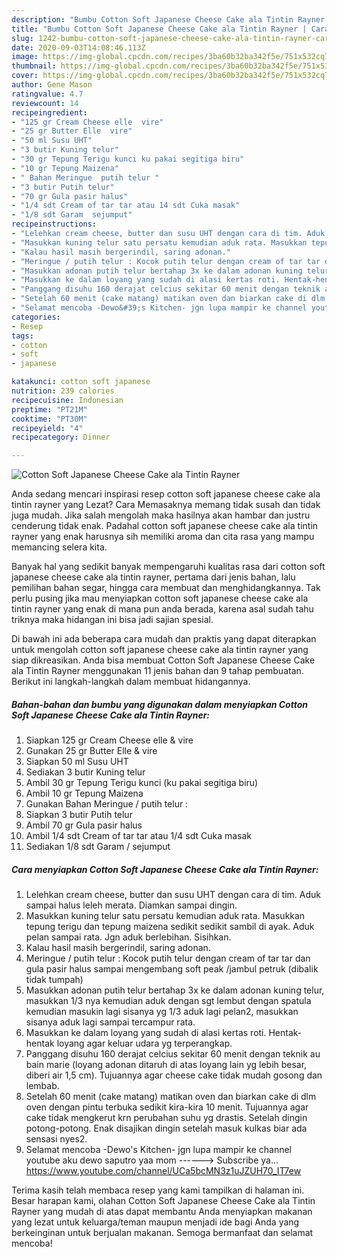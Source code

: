 ```yaml
---
description: "Bumbu Cotton Soft Japanese Cheese Cake ala Tintin Rayner | Cara Bikin Cotton Soft Japanese Cheese Cake ala Tintin Rayner Yang Enak dan Simpel"
title: "Bumbu Cotton Soft Japanese Cheese Cake ala Tintin Rayner | Cara Bikin Cotton Soft Japanese Cheese Cake ala Tintin Rayner Yang Enak dan Simpel"
slug: 1242-bumbu-cotton-soft-japanese-cheese-cake-ala-tintin-rayner-cara-bikin-cotton-soft-japanese-cheese-cake-ala-tintin-rayner-yang-enak-dan-simpel
date: 2020-09-03T14:08:46.113Z
image: https://img-global.cpcdn.com/recipes/3ba60b32ba342f5e/751x532cq70/cotton-soft-japanese-cheese-cake-ala-tintin-rayner-foto-resep-utama.jpg
thumbnail: https://img-global.cpcdn.com/recipes/3ba60b32ba342f5e/751x532cq70/cotton-soft-japanese-cheese-cake-ala-tintin-rayner-foto-resep-utama.jpg
cover: https://img-global.cpcdn.com/recipes/3ba60b32ba342f5e/751x532cq70/cotton-soft-japanese-cheese-cake-ala-tintin-rayner-foto-resep-utama.jpg
author: Gene Mason
ratingvalue: 4.7
reviewcount: 14
recipeingredient:
- "125 gr Cream Cheese elle  vire"
- "25 gr Butter Elle  vire"
- "50 ml Susu UHT"
- "3 butir Kuning telur"
- "30 gr Tepung Terigu kunci ku pakai segitiga biru"
- "10 gr Tepung Maizena"
- " Bahan Meringue  putih telur "
- "3 butir Putih telur"
- "70 gr Gula pasir halus"
- "1/4 sdt Cream of tar tar atau 14 sdt Cuka masak"
- "1/8 sdt Garam  sejumput"
recipeinstructions:
- "Lelehkan cream cheese, butter dan susu UHT dengan cara di tim. Aduk sampai halus leleh merata. Diamkan sampai dingin."
- "Masukkan kuning telur satu persatu kemudian aduk rata. Masukkan tepung terigu dan tepung maizena sedikit sedikit sambil di ayak. Aduk pelan sampai rata. Jgn aduk berlebihan. Sisihkan."
- "Kalau hasil masih bergerindil, saring adonan."
- "Meringue / putih telur : Kocok putih telur dengan cream of tar tar dan gula pasir halus sampai mengembang soft peak /jambul petruk (dibalik tidak tumpah)"
- "Masukkan adonan putih telur bertahap 3x ke dalam adonan kuning telur, masukkan 1/3 nya kemudian aduk dengan sgt lembut dengan spatula kemudian masukin lagi sisanya yg 1/3 aduk lagi pelan2, masukkan sisanya aduk lagi sampai tercampur rata."
- "Masukkan ke dalam loyang yang sudah di alasi kertas roti. Hentak-hentak loyang agar keluar udara yg terperangkap."
- "Panggang disuhu 160 derajat celcius sekitar 60 menit dengan teknik au bain marie (loyang adonan ditaruh di atas loyang lain yg lebih besar, diberi air 1,5 cm). Tujuannya agar cheese cake tidak mudah gosong dan lembab."
- "Setelah 60 menit (cake matang) matikan oven dan biarkan cake di dlm oven dengan pintu terbuka sedikit kira-kira 10 menit. Tujuannya agar cake tidak mengkerut krn perubahan suhu yg drastis. Setelah dingin potong-potong. Enak disajikan dingin setelah masuk kulkas biar ada sensasi nyes2."
- "Selamat mencoba -Dewo&#39;s Kitchen- jgn lupa mampir ke channel youtube aku dewo saputro yaa mom ------&gt; Subscribe ya... https://www.youtube.com/channel/UCa5bcMN3z1uJZUH70_IT7ew"
categories:
- Resep
tags:
- cotton
- soft
- japanese

katakunci: cotton soft japanese 
nutrition: 239 calories
recipecuisine: Indonesian
preptime: "PT21M"
cooktime: "PT30M"
recipeyield: "4"
recipecategory: Dinner

---
```



![Cotton Soft Japanese Cheese Cake ala Tintin Rayner](https://img-global.cpcdn.com/recipes/3ba60b32ba342f5e/751x532cq70/cotton-soft-japanese-cheese-cake-ala-tintin-rayner-foto-resep-utama.jpg)

Anda sedang mencari inspirasi resep cotton soft japanese cheese cake ala tintin rayner yang Lezat? Cara Memasaknya memang tidak susah dan tidak juga mudah. Jika salah mengolah maka hasilnya akan hambar dan justru cenderung tidak enak. Padahal cotton soft japanese cheese cake ala tintin rayner yang enak harusnya sih memiliki aroma dan cita rasa yang mampu memancing selera kita.

Banyak hal yang sedikit banyak mempengaruhi kualitas rasa dari cotton soft japanese cheese cake ala tintin rayner, pertama dari jenis bahan, lalu pemilihan bahan segar, hingga cara membuat dan menghidangkannya. Tak perlu pusing jika mau menyiapkan cotton soft japanese cheese cake ala tintin rayner yang enak di mana pun anda berada, karena asal sudah tahu triknya maka hidangan ini bisa jadi sajian spesial.




Di bawah ini ada beberapa cara mudah dan praktis yang dapat diterapkan untuk mengolah cotton soft japanese cheese cake ala tintin rayner yang siap dikreasikan. Anda bisa membuat Cotton Soft Japanese Cheese Cake ala Tintin Rayner menggunakan 11 jenis bahan dan 9 tahap pembuatan. Berikut ini langkah-langkah dalam membuat hidangannya.

<!--inarticleads1-->

##### Bahan-bahan dan bumbu yang digunakan dalam menyiapkan Cotton Soft Japanese Cheese Cake ala Tintin Rayner:

1. Siapkan 125 gr Cream Cheese elle &amp; vire
1. Gunakan 25 gr Butter Elle &amp; vire
1. Siapkan 50 ml Susu UHT
1. Sediakan 3 butir Kuning telur
1. Ambil 30 gr Tepung Terigu kunci (ku pakai segitiga biru)
1. Ambil 10 gr Tepung Maizena
1. Gunakan  Bahan Meringue / putih telur :
1. Siapkan 3 butir Putih telur
1. Ambil 70 gr Gula pasir halus
1. Ambil 1/4 sdt Cream of tar tar atau 1/4 sdt Cuka masak
1. Sediakan 1/8 sdt Garam / sejumput




<!--inarticleads2-->

##### Cara menyiapkan Cotton Soft Japanese Cheese Cake ala Tintin Rayner:

1. Lelehkan cream cheese, butter dan susu UHT dengan cara di tim. Aduk sampai halus leleh merata. Diamkan sampai dingin.
1. Masukkan kuning telur satu persatu kemudian aduk rata. Masukkan tepung terigu dan tepung maizena sedikit sedikit sambil di ayak. Aduk pelan sampai rata. Jgn aduk berlebihan. Sisihkan.
1. Kalau hasil masih bergerindil, saring adonan.
1. Meringue / putih telur : Kocok putih telur dengan cream of tar tar dan gula pasir halus sampai mengembang soft peak /jambul petruk (dibalik tidak tumpah)
1. Masukkan adonan putih telur bertahap 3x ke dalam adonan kuning telur, masukkan 1/3 nya kemudian aduk dengan sgt lembut dengan spatula kemudian masukin lagi sisanya yg 1/3 aduk lagi pelan2, masukkan sisanya aduk lagi sampai tercampur rata.
1. Masukkan ke dalam loyang yang sudah di alasi kertas roti. Hentak-hentak loyang agar keluar udara yg terperangkap.
1. Panggang disuhu 160 derajat celcius sekitar 60 menit dengan teknik au bain marie (loyang adonan ditaruh di atas loyang lain yg lebih besar, diberi air 1,5 cm). Tujuannya agar cheese cake tidak mudah gosong dan lembab.
1. Setelah 60 menit (cake matang) matikan oven dan biarkan cake di dlm oven dengan pintu terbuka sedikit kira-kira 10 menit. Tujuannya agar cake tidak mengkerut krn perubahan suhu yg drastis. Setelah dingin potong-potong. Enak disajikan dingin setelah masuk kulkas biar ada sensasi nyes2.
1. Selamat mencoba -Dewo&#39;s Kitchen- jgn lupa mampir ke channel youtube aku dewo saputro yaa mom ------&gt; Subscribe ya... https://www.youtube.com/channel/UCa5bcMN3z1uJZUH70_IT7ew




Terima kasih telah membaca resep yang kami tampilkan di halaman ini. Besar harapan kami, olahan Cotton Soft Japanese Cheese Cake ala Tintin Rayner yang mudah di atas dapat membantu Anda menyiapkan makanan yang lezat untuk keluarga/teman maupun menjadi ide bagi Anda yang berkeinginan untuk berjualan makanan. Semoga bermanfaat dan selamat mencoba!
